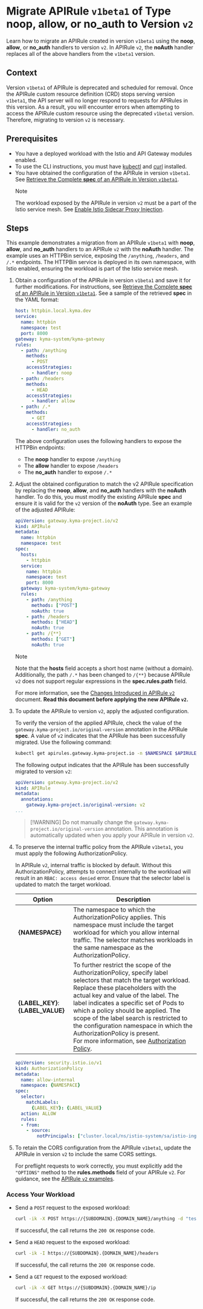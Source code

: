 # Migrate APIRule `v1beta1` of Type **noop**, **allow**, or **no_auth** to Version `v2`


Learn how to migrate an APIRule created in version `v1beta1` using the **noop**, **allow**, or **no_auth** handlers to version `v2`. In APIRule `v2`, the **noAuth** handler replaces all of the above handlers from the `v1beta1` version.


## Context 

Version `v1beta1` of APIRule is deprecated and scheduled for removal. Once the APIRule custom resource definition (CRD) stops serving version `v1beta1`, the API server will no longer respond to requests for APIRules in this version. As a result, you will encounter errors when attempting to access the APIRule custom resource using the deprecated `v1beta1` version. Therefore, migrating to version `v2` is necessary.


## Prerequisites

* You have a deployed workload with the Istio and API Gateway modules enabled.
* To use the CLI instructions, you must have [kubectl](https://kubernetes.io/docs/tasks/tools/#kubectl) and [curl](https://curl.se/) installed.
* You have obtained the configuration of the APIRule in version `v1beta1`. See [Retrieve the Complete **spec** of an APIRule in Version `v1beta1`](./01-81-retrieve-v1beta1-spec.md).
  > [!NOTE]
  > The workload exposed by the APIRule in version `v2` must be a part of the Istio service mesh. See [Enable Istio Sidecar Proxy Injection](https://kyma-project.io/#/istio/user/tutorials/01-40-enable-sidecar-injection?id=enable-istio-sidecar-proxy-injection).

## Steps

This example demonstrates a migration from an APIRule `v1beta1` with **noop**, **allow**, and **no_auth** handlers to an APIRule `v2` with the **noAuth** handler.
The example uses an HTTPBin service, exposing the `/anything`, `/headers`, and `/.*` endpoints. The HTTPBin service is deployed in its own namespace, with Istio enabled, ensuring the workload is part of the Istio service mesh.

1. Obtain a configuration of the APIRule in version `v1beta1` and save it for further modifications. For instructions, see [Retrieve the Complete **spec** of an APIRule in Version `v1beta1`](./01-81-retrieve-v1beta1-spec.md). See a sample of the retrieved **spec** in the YAML format:
    ```yaml
    host: httpbin.local.kyma.dev
    service:
      name: httpbin
      namespace: test
      port: 8000
    gateway: kyma-system/kyma-gateway
    rules:
      - path: /anything
        methods:
          - POST
        accessStrategies:
          - handler: noop
      - path: /headers
        methods:
          - HEAD
        accessStrategies:
          - handler: allow
      - path: /.*
        methods:
          - GET
        accessStrategies:
          - handler: no_auth
    ```
    The above configuration uses the following handlers to expose the HTTPBin endpoints:
    - The **noop** handler to expose `/anything`
    - The **allow** handler to expose `/headers`
    - The **no_auth** handler to expose `/.*` 

2. Adjust the obtained configuration to match the v2 APIRule specification by replacing the **noop**, **allow**, and **no_auth** handlers with the **noAuth** handler. To do this, you must modify the existing APIRule **spec** and ensure it is valid for the `v2` version of the **noAuth** type. See an example of the adjusted APIRule:
    ```yaml
    apiVersion: gateway.kyma-project.io/v2
    kind: APIRule
    metadata:
      name: httpbin
      namespace: test
    spec:
      hosts:
        - httpbin
      service:
        name: httpbin
        namespace: test
        port: 8000
      gateway: kyma-system/kyma-gateway
      rules:
        - path: /anything
          methods: ["POST"]
          noAuth: true
        - path: /headers
          methods: ["HEAD"]
          noAuth: true      
        - path: /{**}
          methods: ["GET"]
          noAuth: true
    ```
    > [!NOTE] 
    > Note that the **hosts** field accepts a short host name (without a domain). Additionally, the path `/.*` has been changed to `/{**}` because APIRule `v2` does not support regular expressions in the **spec.rules.path** field. 
    >
    > For more information, see the [Changes Introduced in APIRule `v2`](../custom-resources/apirule/04-70-changes-in-apirule-v2.md) document. **Read this document before applying the new APIRule `v2`.**

3. To update the APIRule to version `v2`, apply the adjusted configuration. 

   To verify the version of the applied APIRule, check the value of the `gateway.kyma-project.io/original-version` annotation in the APIRule **spec**. A value of `v2` indicates that the APIRule has been successfully migrated. Use the following command:
    ```bash 
    kubectl get apirules.gateway.kyma-project.io -n $NAMESPACE $APIRULE_NAME -oyaml
    ```
    The following output indicates that the APIRule has been successfully migrated to version `v2`:
    ```yaml
    apiVersion: gateway.kyma-project.io/v2
    kind: APIRule
    metadata:
      annotations:
        gateway.kyma-project.io/original-version: v2
    ...
    ```

    > [!WARNING] Do not manually change the `gateway.kyma-project.io/original-version` annotation. This annotation is automatically updated when you apply your APIRule in version `v2`.

4. To preserve the internal traffic policy from the APIRule `v1beta1`, you must apply the following AuthorizationPolicy. 

   In APIRule `v2`, internal traffic is blocked by default. Without this AuthorizationPolicy, attempts to connect internally to the workload will result in an `RBAC: access denied` error. Ensure that the selector label is updated to match the target workload.

    | Option  | Description  |
    |---|---|
    |**{NAMESPACE}**  | The namespace to which the AuthorizationPolicy applies. This namespace must include the target workload for which you allow internal traffic. The selector matches workloads in the same namespace as the AuthorizationPolicy. |
    |**{LABEL_KEY}**: **{LABEL_VALUE}**  | To further restrict the scope of the AuthorizationPolicy, specify label selectors that match the target workload. Replace these placeholders with the actual key and value of the label. The label indicates a specific set of Pods to which a policy should be applied. The scope of the label search is restricted to the configuration namespace in which the AuthorizationPolicy is present. <br>For more information, see [Authorization Policy](https://istio.io/latest/docs/reference/config/security/authorization-policy/).|

    ```yaml
    apiVersion: security.istio.io/v1
    kind: AuthorizationPolicy
    metadata:
      name: allow-internal
      namespace: {NAMESPACE}
    spec:
      selector:
        matchLabels:
          {LABEL_KEY}: {LABEL_VALUE} 
      action: ALLOW
      rules:
      - from:
        - source:
            notPrincipals: ["cluster.local/ns/istio-system/sa/istio-ingressgateway-service-account"]
    ```

6. To retain the CORS configuration from the APIRule `v1beta1`, update the APIRule in version `v2` to include the same CORS settings. 

   For preflight requests to work correctly, you must explicitly add the `"OPTIONS"` method to the **rules.methods** field of your APIRule `v2`. For guidance, see the [APIRule `v2` examples](../custom-resources/apirule/04-10-apirule-custom-resource.md#sample-custom-resource).

### Access Your Workload

- Send a `POST` request to the exposed workload:

  ```bash
  curl -ik -X POST https://{SUBDOMAIN}.{DOMAIN_NAME}/anything -d "test data"
  ```
  If successful, the call returns the `200 OK` response code.

- Send a `HEAD` request to the exposed workload:

  ```bash
  curl -ik -I https://{SUBDOMAIN}.{DOMAIN_NAME}/headers
  ```
  If successful, the call returns the `200 OK` response code.

- Send a `GET` request to the exposed workload:

  ```bash
  curl -ik -X GET https://{SUBDOMAIN}.{DOMAIN_NAME}/ip
  ```
  If successful, the call returns the `200 OK` response code.

